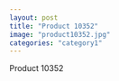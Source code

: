 ```yaml
---
layout: post
title: "Product 10352"
image: "product10352.jpg"
categories: "category1"
---
```

Product 10352
